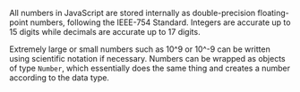 All numbers in JavaScript are stored internally as double-precision floating-point numbers, following the IEEE-754 Standard. Integers are accurate up to 15 digits while decimals are accurate up to 17 digits. 

Extremely large or small numbers such as 10^9 or 10^-9 can be written using scientific notation if necessary. Numbers can be wrapped as objects of type `Number`, which essentially does the same thing and creates a number according to the data type.